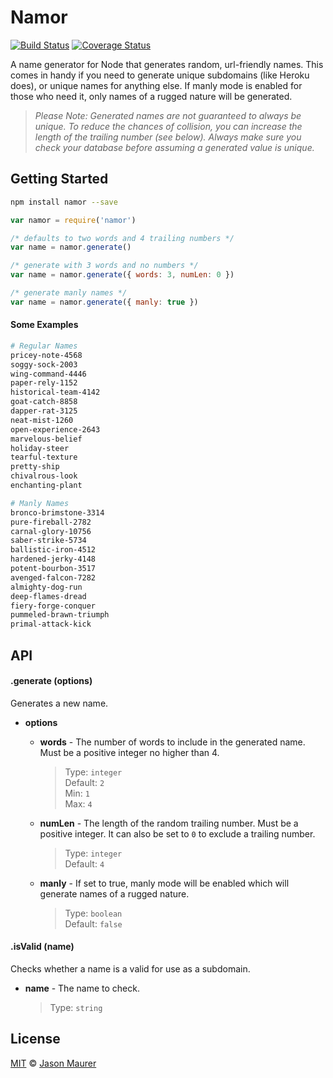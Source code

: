 # Namor

[![Build Status](https://travis-ci.org/zab/namor.svg?branch=master)](https://travis-ci.org/zab/namor)
[![Coverage Status](https://coveralls.io/repos/github/zab/namor/badge.svg?branch=master)](https://coveralls.io/github/zab/namor?branch=master)

A name generator for Node that generates random, url-friendly names. This comes in handy if you need to generate unique subdomains (like Heroku does), or unique names for anything else. If manly mode is enabled for those who need it, only names of a rugged nature will be generated.

> *Please Note: Generated names are not guaranteed to always be unique. To reduce the chances of collision, you can increase the length of the trailing number (see below). Always make sure you check your database before assuming a generated value is unique.*

## Getting Started

```bash
npm install namor --save
```

```javascript
var namor = require('namor')

/* defaults to two words and 4 trailing numbers */
var name = namor.generate()

/* generate with 3 words and no numbers */
var name = namor.generate({ words: 3, numLen: 0 })

/* generate manly names */
var name = namor.generate({ manly: true })
```

#### Some Examples

```bash
# Regular Names
pricey-note-4568
soggy-sock-2003
wing-command-4446
paper-rely-1152
historical-team-4142
goat-catch-8858
dapper-rat-3125
neat-mist-1260
open-experience-2643
marvelous-belief
holiday-steer
tearful-texture
pretty-ship
chivalrous-look
enchanting-plant

# Manly Names
bronco-brimstone-3314
pure-fireball-2782
carnal-glory-10756
saber-strike-5734
ballistic-iron-4512
hardened-jerky-4148
potent-bourbon-3517
avenged-falcon-7282
almighty-dog-run
deep-flames-dread
fiery-forge-conquer
pummeled-brawn-triumph
primal-attack-kick
```

## API

#### .generate (options)

Generates a new name.

- **options**
  - **words** - The number of words to include in the generated name. Must be a positive integer no higher than 4.

    > Type: `integer`  
    > Default: `2`  
    > Min: `1`  
    > Max: `4`

  - **numLen** - The length of the random trailing number. Must be a positive integer. It can also be set to `0` to exclude a trailing number.

    > Type: `integer`  
    > Default: `4`

  - **manly** - If set to true, manly mode will be enabled which will generate names of a rugged nature.

    > Type: `boolean`  
    > Default: `false`

#### .isValid (name)

Checks whether a name is a valid for use as a subdomain.

- **name** - The name to check.

  > Type: `string`  

## License

[MIT](license) © [Jason Maurer](http://maur.co)
